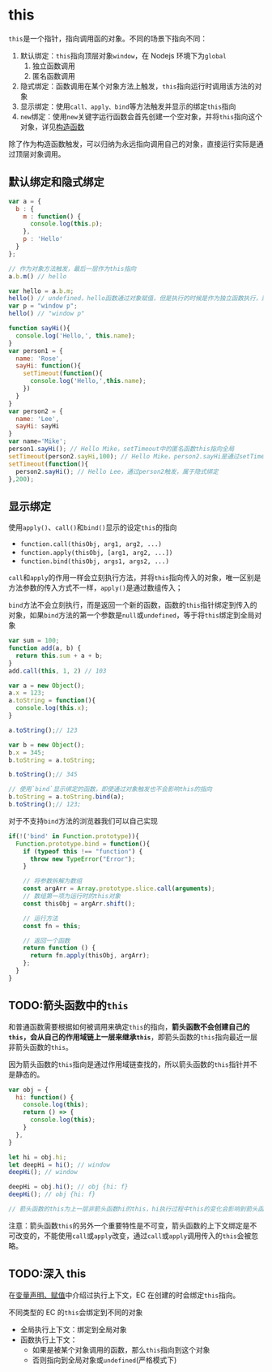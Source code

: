 # this

`this`是一个指针，指向调用函的对象。不同的场景下指向不同：

1. 默认绑定：`this`指向顶层对象`window`，在 Nodejs 环境下为`global`
   1. 独立函数调用
   2. 匿名函数调用
2. 隐式绑定：函数调用在某个对象方法上触发，`this`指向运行时调用该方法的对象
3. 显示绑定：使用`call、apply、bind`等方法触发并显示的绑定`this`指向
4. `new`绑定：使用`new`关键字运行函数会首先创建一个空对象，并将`this`指向这个对象，详见[构造函数](../01.OOP/1.构造函数.md)

除了作为构造函数触发，可以归纳为永远指向调用自己的对象，直接运行实际是通过顶层对象调用。

## 默认绑定和隐式绑定

```JavaScript
var a = {
  b : {
    m : function() {
      console.log(this.p);
    },
    p : 'Hello'
  }
};

// 作为对象方法触发，最后一层作为this指向
a.b.m() // hello

var hello = a.b.m;
hello() // undefined，hello函数通过对象赋值，但是执行的时候是作为独立函数执行，默认绑定到window
var p = "window p";
hello() // "window p"

function sayHi(){
  console.log('Hello,', this.name);
}
var person1 = {
  name: 'Rose',
  sayHi: function(){
    setTimeout(function(){
      console.log('Hello,',this.name);
    })
  }
}
var person2 = {
  name: 'Lee',
  sayHi: sayHi
}
var name='Mike';
person1.sayHi(); // Hello Mike，setTimeout中的匿名函数this指向全局
setTimeout(person2.sayHi,100); // Hello Mike，person2.sayHi是通过setTimeout触发的，属于默认绑定（匿名函数调用）
setTimeout(function(){
  person2.sayHi(); // Hello Lee，通过person2触发，属于隐式绑定
},200);
```

## 显示绑定

使用`apply()`、`call()`和`bind()`显示的设定`this`的指向

- `function.call(thisObj, arg1, arg2, ...)`
- `function.apply(thisObj, [arg1, arg2, ...])`
- `function.bind(thisObj, args1, args2, ...)`

`call`和`apply`的作用一样会立刻执行方法，并将`this`指向传入的对象，唯一区别是方法参数的传入方式不一样，`apply()`是通过数组传入；

`bind`方法不会立刻执行，而是返回一个新的函数，函数的`this`指针绑定到传入的对象，如果`bind`方法的第一个参数是`null`或`undefined`，等于将`this`绑定到全局对象

```JavaScript
var sum = 100;
function add(a, b) {
  return this.sum + a + b;
}
add.call(this, 1, 2) // 103
```

```JavaScript
var a = new Object();
a.x = 123;
a.toString = function(){
  console.log(this.x);
}

a.toString();// 123

var b = new Object();
b.x = 345;
b.toString = a.toString;

b.toString();// 345

// 使用`bind`显示绑定的函数，即使通过对象触发也不会影响this的指向
b.toString = a.toString.bind(a);
b.toString();// 123;
```

对于不支持`bind`方法的浏览器我们可以自己实现

```JavaScript
if(!('bind' in Function.prototype)){
  Function.prototype.bind = function(){
    if (typeof this !== "function") {
      throw new TypeError("Error");
    }

    // 将参数拆解为数组
    const argArr = Array.prototype.slice.call(arguments);
    // 数组第一项为运行时的this对象
    const thisObj = argArr.shift();

    // 运行方法
    const fn = this;

    // 返回一个函数
    return function () {
      return fn.apply(thisObj, argArr);
    };
  }
}
```

## TODO:箭头函数中的`this`

和普通函数需要根据如何被调用来确定`this`的指向，**箭头函数不会创建自己的`this`，会从自己的作用域链上一层来继承`this`**，即箭头函数的`this`指向最近一层非箭头函数的`this`。

因为箭头函数的`this`指向是通过作用域链查找的，所以箭头函数的`this`指针并不是静态的。

```JavaScript
var obj = {
  hi: function() {
    console.log(this);
    return () => {
      console.log(this);
    }
  },
}

let hi = obj.hi;
let deepHi = hi(); // window
deepHi(); // window

deepHi = obj.hi(); // obj {hi: f}
deepHi(); // obj {hi: f}

// 箭头函数的this为上一层非箭头函数hi的this，hi执行过程中this的变化会影响到箭头函数最终的this
```

注意：箭头函数`this`的另外一个重要特性是不可变，箭头函数的上下文绑定是不可改变的，不能使用`call`或`apply`改变，通过`call`或`apply`调用传入的`this`会被忽略。

## TODO:深入 this

在[变量声明、赋值](./01-变量声明、赋值.md)中介绍过执行上下文，EC 在创建的时会绑定`this`指向。

不同类型的 EC 的`this`会绑定到不同的对象

- 全局执行上下文：绑定到全局对象
- 函数执行上下文：
  - 如果是被某个对象调用的函数，那么`this`指向到这个对象
  - 否则指向到全局对象或`undefined`(严格模式下)
